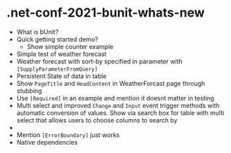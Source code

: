 # .net-conf-2021-bunit-whats-new

- What is bUnit?
- Quick getting started demo?
  - Show simple counter example
- Simple test of weather forecast 
- Weather forecast with sort-by specified in parameter with `[SupplyParameterFromQuery]`
- Persistent State of data in table
- Show `PageTitle` and `HeadContent` in WeatherForcast page through stubbing
- Use `[Required]` in an example and mention it doesnt matter in testing
- Multi select and improved `Change` and `Input` event trigger methods with automatic conversion of values. Show via search box for table with multi select that allows users to choose columns to search by
- 
- Mention `[ErrorBoundary]` just works
- Native dependencies
